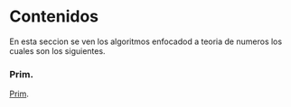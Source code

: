 # Contenidos
En esta seccion se ven los algoritmos enfocadod a teoria de numeros los cuales son los siguientes.

### Prim.
[Prim](https://github.com/Lutyvr02/Algoritmica/tree/main/Contenidos/Teoria%20de%20Numeros/Primos).
